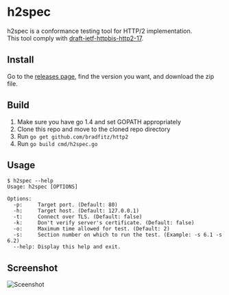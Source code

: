# h2spec

h2spec is a conformance testing tool for HTTP/2 implementation.  
This tool comply with [draft-ietf-httpbis-http2-17](http://tools.ietf.org/html/draft-ietf-httpbis-http2-17).

## Install

Go to the [releases page](https://github.com/summerwind/h2spec/releases), find the version you want, and download the zip file.

## Build

1. Make sure you have go 1.4 and set GOPATH appropriately
2. Clone this repo and move to the cloned repo directory
3. Run `go get github.com/bradfitz/http2`
4. Run `go build cmd/h2spec.go`

## Usage

```
$ h2spec --help
Usage: h2spec [OPTIONS]

Options:
  -p:     Target port. (Default: 80)
  -h:     Target host. (Default: 127.0.0.1)
  -t:     Connect over TLS. (Default: false)
  -k:     Don't verify server's certificate. (Default: false)
  -o:     Maximum time allowed for test. (Default: 2)
  -s:     Section number on which to run the test. (Example: -s 6.1 -s 6.2)
  --help: Display this help and exit.
```

## Screenshot

![Sceenshot](https://cloud.githubusercontent.com/assets/230145/6203647/bb15df9e-b56f-11e4-864e-fc63ac0743fb.png)

